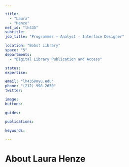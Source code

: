 ```yaml
---

title:
  - "Laura"
  - "Henze"
net_id: "lh435"
subtitle: 
job_title: "Programmer – Analyst - Interface Designer"

location: "Bobst Library"
space: "5"
departments:
  - "Digital Library Publication and Access"

status: 
expertise:

email: "lh435@nyu.edu"
phone: "(212) 998-2650"
twitter: 

image: 
buttons:

guides:

publications:

keywords:

---
```


# About Laura Henze


